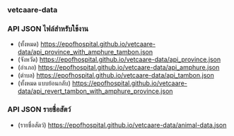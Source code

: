 ### vetcaare-data 

### API JSON ไฟล์สำหรับใช้งาน
- (ทั้งหมด) https://epofhospital.github.io/vetcaare-data/api_province_with_amphure_tambon.json
- (จังหวัด) https://epofhospital.github.io/vetcaare-data/api_province.json
- (อำเภอ) https://epofhospital.github.io/vetcaare-data/api_amphure.json
- (ตำบล) https://epofhospital.github.io/vetcaare-data/api_tambon.json
- (ทั้งหมด แบบย้อนกลับ) https://epofhospital.github.io/vetcaare-data/api_revert_tambon_with_amphure_province.json


### API JSON รายชื่อสัตว์
- (รายชื่อสัตว์) https://epofhospital.github.io/vetcaare-data/animal-data.json

